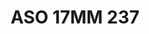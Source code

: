 ---
title: ASO 17MM 237
date: 
draft: false

# descripcion
description : Anillo de plata 925.

materials: Plata 952

color: 

dimensions: 17mm diámetro

code: 05-23-1626

type: "Anillos"

categories: []

price: $3.640,00

price_eftvo: $3.090,00

# Images
# first image will be shown in the product page
images:
  # - image: "images/path_to_image"
  # La ubicacion de las imagenes es imagenes/Anillos/Anillos.Solo Plata/05-23-1626-aso-17mm-237
  - image: "./images/anillos/solo_plata/05-23-1626-aso-17mm-237.jpg"
---